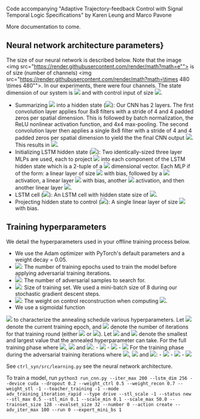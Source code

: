 Code accompanying "Adaptive Trajectory-feedback Control with Signal Temporal Logic Specifications" by Karen Leung and Marco Pavone

More documentation to come.




## Neural network architecture parameters}
The size of our neural network is described below. Note that the image <img src="https://render.githubusercontent.com/render/math?math=e""> is of size (number of channels) <img src="https://render.githubusercontent.com/render/math?math=\times 480 \times 480"">. In our experiments, there were four channels. The state dimension of our system is <img src="https://render.githubusercontent.com/render/math?math=n=4"> and with control input of size <img src="https://render.githubusercontent.com/render/math?math=m=2">.
- Summarizing <img src="https://render.githubusercontent.com/render/math?math=e"> into a hidden state (<img src="https://render.githubusercontent.com/render/math?math=g_\mathrm{CNN}^{|e|\rightarrow n_c}">): Our CNN has 2 layers. The first convolution layer applies four 8x8 filters with a stride of 4 and 4 padded zeros per spatial dimension. This is followed by batch normalization, the ReLU nonlinear activation function, and 4x4 max-pooling. The second convolution layer then applies a single 8x8 filter with a stride of 4 and 4 padded zeros per spatial dimension to yield the the final CNN output <img src="https://render.githubusercontent.com/render/math?math=c_\mathcal{E}">. This results in <img src="https://render.githubusercontent.com/render/math?math=n_c = 64">.
- Initializing LSTM hidden state (<img src="https://render.githubusercontent.com/render/math?math=g_\mathrm{MLP}^{n_c \rightarrow n_h}">):  Two identically-sized three layer MLPs are used, each to project <img src="https://render.githubusercontent.com/render/math?math=c_\mathcal{E}"> into each component of the LSTM hidden state which is a 2-tuple of a <img src="https://render.githubusercontent.com/render/math?math=n_h"> dimensional vector. Each MLP if of the form: a linear layer  of size <img src="https://render.githubusercontent.com/render/math?math=(64 + n, n_h)"> with bias, followed by a <img src="https://render.githubusercontent.com/render/math?math=\mathrm{Tanh}()"> activation, a linear layer <img src="https://render.githubusercontent.com/render/math?math=(n_h, n_h)"> with bias, another <img src="https://render.githubusercontent.com/render/math?math=\mathrm{Tanh}()"> activation, and then another linear layer <img src="https://render.githubusercontent.com/render/math?math=(n_h. n_h)">.
- LSTM cell (<img src="https://render.githubusercontent.com/render/math?math=g_\mathrm{LSTM}^{n\rightarrow n_h}">): An LSTM cell with hidden state size of <img src="https://render.githubusercontent.com/render/math?math=n_h = 128)">.
- Projecting hidden state to control (<img src="https://render.githubusercontent.com/render/math?math=g_\mathrm{MLP}^{n_h \rightarrow m}">): A single linear layer of size <img src="https://render.githubusercontent.com/render/math?math=(n_h, m)"> with bias.

## Training hyperparameters
We detail the hyperparameters used in your offline training process below.
- We use the Adam optimizer with PyTorch's default parameters and a weight decay = 0.05.
- <img src="https://render.githubusercontent.com/render/math?math=N_\mathrm{full} = 20">: The number of training epochs used to train the model before applying adversarial training iterations.
- <img src="https://render.githubusercontent.com/render/math?math=N_\mathrm{adv} = 128">: The number of adversarial samples to search for.
- <img src="https://render.githubusercontent.com/render/math?math=N=128">: Size of training set. We used a mini-batch size of 8 during our stochastic gradient descent steps.
- <img src="https://render.githubusercontent.com/render/math?math=\gamma_\mathrm{recon} = 0.5">: The weight on control reconstruction when computing <img src="https://render.githubusercontent.com/render/math?math=\mathcal{L}_\mathrm{recon}">.
- We use a sigmoidal function 
<img src="https://render.githubusercontent.com/render/math?math=\sigma_\mathrm{anneal}(i, l, u, b, c) = l + (u-l) \exp \left( \frac{i - bc}{b + i - bc}  \right)">
to characterize the annealing schedule various hyperparameters. Let <img src="https://render.githubusercontent.com/render/math?math=i"> denote the current training epoch, and <img src="https://render.githubusercontent.com/render/math?math=N"> denote the number of iterations for that training round (either <img src="https://render.githubusercontent.com/render/math?math=N_\mathrm{full}=200"> or <img src="https://render.githubusercontent.com/render/math?math=N_\mathrm{mini}=20">). Let <img src="https://render.githubusercontent.com/render/math?math=l"> and <img src="https://render.githubusercontent.com/render/math?math=u"> denote the smallest and largest value that the annealed hyperparameter can take.
For the full training phase where <img src="https://render.githubusercontent.com/render/math?math=N=N_\mathrm{full}">, <img src="https://render.githubusercontent.com/render/math?math=b = \frac{8N}{1000}"> and <img src="https://render.githubusercontent.com/render/math?math=c=6">:
    - <img src="https://render.githubusercontent.com/render/math?math=p_\mathrm{LSTM}(i) = \sigma_\mathrm{anneal}(i, 0.1, 1.0, b, c)"> 
    - <img src="https://render.githubusercontent.com/render/math?math=\gamma_\mathrm{STL}(i) = \sigma_\mathrm{anneal}(i, 0.1, \gamma_\mathrm{STL}, b, c)"> 
    - <img src="https://render.githubusercontent.com/render/math?math=\beta_\mathrm{STL}(i) = \sigma_\mathrm{anneal}(i, 0.1, 50, b, c)"> 
For the training phase during the adversarial training iterations where <img src="https://render.githubusercontent.com/render/math?math=N=N_\mathrm{mini}">, <img src="https://render.githubusercontent.com/render/math?math=b = \frac{8N}{1000}"> and <img src="https://render.githubusercontent.com/render/math?math=c=6">:
    - <img src="https://render.githubusercontent.com/render/math?math=p_\mathrm{LSTM}(i) = \sigma_\mathrm{anneal}(i, 0.8, 1.0, b, c)"> 
    - <img src="https://render.githubusercontent.com/render/math?math=\gamma_\mathrm{STL}(i) = \frac{3}{2}\gamma_\mathrm{STL}"> 
    - <img src="https://render.githubusercontent.com/render/math?math=\beta_\mathrm{STL}(i) = \sigma_\mathrm{anneal}(i, 20, 50, b, c)"> 


See `ctrl_syn/src/learning.py` see the neural network architecture.

To train a model, run
`python3 run_cnn.py --iter_max 200 --lstm_dim 256 --device cuda --dropout 0.2 --weight_ctrl 0.5 --weight_recon 0.7 --weight_stl -1 --teacher_training -1 --mode adv_training_iteration_rapid --type drive --stl_scale -1 --status new --stl_max 0.5 --stl_min 0.1 --scale_min 0.1 --scale_max 50.0 --trainset_size 128 --evalset_size 32 --number 0 --action create --adv_iter_max 100 --run 0 --expert_mini_bs 1`


